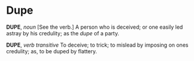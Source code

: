 # Dupe

**DUPE**, _noun_ \[See the verb.\] A person who is deceived; or one easily led astray by his credulity; as the _dupe_ of a party.

**DUPE**, _verb transitive_ To deceive; to trick; to mislead by imposing on ones credulity; as, to be duped by flattery.